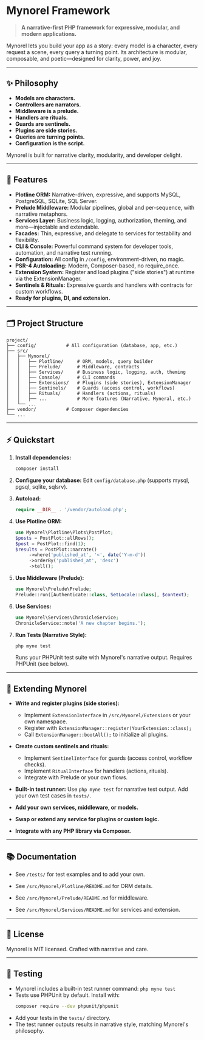 
# Mynorel Framework

> **A narrative-first PHP framework for expressive, modular, and modern applications.**

Mynorel lets you build your app as a story: every model is a character, every request a scene, every query a turning point. Its architecture is modular, composable, and poetic—designed for clarity, power, and joy.

---

## ✨ Philosophy

- **Models are characters.**
- **Controllers are narrators.**
- **Middleware is a prelude.**
- **Handlers are rituals.**
- **Guards are sentinels.**
- **Plugins are side stories.**
- **Queries are turning points.**
- **Configuration is the script.**

Mynorel is built for narrative clarity, modularity, and developer delight.

---

## 🚀 Features

- **Plotline ORM:** Narrative-driven, expressive, and supports MySQL, PostgreSQL, SQLite, SQL Server.
- **Prelude Middleware:** Modular pipelines, global and per-sequence, with narrative metaphors.
- **Services Layer:** Business logic, logging, authorization, theming, and more—injectable and extendable.
- **Facades:** Thin, expressive, and delegate to services for testability and flexibility.
- **CLI & Console:** Powerful command system for developer tools, automation, and narrative test running.
- **Configuration:** All config in `/config`, environment-driven, no magic.
- **PSR-4 Autoloading:** Modern, Composer-based, no require_once.
- **Extension System:** Register and load plugins ("side stories") at runtime via the ExtensionManager.
- **Sentinels & Rituals:** Expressive guards and handlers with contracts for custom workflows.
- **Ready for plugins, DI, and extension.**

---

## 🗂️ Project Structure

```
project/
├── config/           # All configuration (database, app, etc.)
├── src/
│   ├── Mynorel/
│   │   ├── Plotline/     # ORM, models, query builder
│   │   ├── Prelude/      # Middleware, contracts
│   │   ├── Services/     # Business logic, logging, auth, theming
│   │   ├── Console/      # CLI commands
│   │   ├── Extensions/   # Plugins (side stories), ExtensionManager
│   │   ├── Sentinels/    # Guards (access control, workflows)
│   │   ├── Rituals/      # Handlers (actions, rituals)
│   │   ├── ...           # More features (Narrative, Myneral, etc.)
│   └── ...
├── vendor/           # Composer dependencies
└── ...
```

---

## ⚡ Quickstart

1. **Install dependencies:**
	```bash
	composer install
	```
2. **Configure your database:**
	Edit `config/database.php` (supports mysql, pgsql, sqlite, sqlsrv).
3. **Autoload:**
	```php
	require __DIR__ . '/vendor/autoload.php';
	```
4. **Use Plotline ORM:**
	```php
	use Mynorel\Plotline\Plots\PostPlot;
	$posts = PostPlot::allRows();
	$post = PostPlot::find(1);
	$results = PostPlot::narrate()
		 ->where('published_at', '<', date('Y-m-d'))
		 ->orderBy('published_at', 'desc')
		 ->tell();
	```
5. **Use Middleware (Prelude):**
	```php
	use Mynorel\Prelude\Prelude;
	Prelude::run([Authenticate::class, SetLocale::class], $context);
	```
6. **Use Services:**
	```php
	use Mynorel\Services\ChronicleService;
	ChronicleService::note('A new chapter begins.');
	```

7. **Run Tests (Narrative Style):**
	```bash
	php myne test
	```
	Runs your PHPUnit test suite with Mynorel's narrative output. Requires PHPUnit (see below).

---

## 🧩 Extending Mynorel
- **Write and register plugins (side stories):**
	- Implement `ExtensionInterface` in `/src/Mynorel/Extensions` or your own namespace.
	- Register with `ExtensionManager::register(YourExtension::class);`
	- Call `ExtensionManager::bootAll();` to initialize all plugins.

- **Create custom sentinels and rituals:**
	- Implement `SentinelInterface` for guards (access control, workflow checks).
	- Implement `RitualInterface` for handlers (actions, rituals).
	- Integrate with Prelude or your own flows.
- **Built-in test runner:** Use `php myne test` for narrative test output. Add your own test cases in `tests/`.

- **Add your own services, middleware, or models.**
- **Swap or extend any service for plugins or custom logic.**
- **Integrate with any PHP library via Composer.**

---

## 📚 Documentation
- See `/tests/` for test examples and to add your own.

- See `/src/Mynorel/Plotline/README.md` for ORM details.
- See `/src/Mynorel/Prelude/README.md` for middleware.
- See `/src/Mynorel/Services/README.md` for services and extension.

---

## 📝 License

Mynorel is MIT licensed. Crafted with narrative and care.

---

## 🧪 Testing

- Mynorel includes a built-in test runner command: `php myne test`
- Tests use PHPUnit by default. Install with:
	```bash
	composer require --dev phpunit/phpunit
	```
- Add your tests in the `tests/` directory.
- The test runner outputs results in narrative style, matching Mynorel's philosophy.
